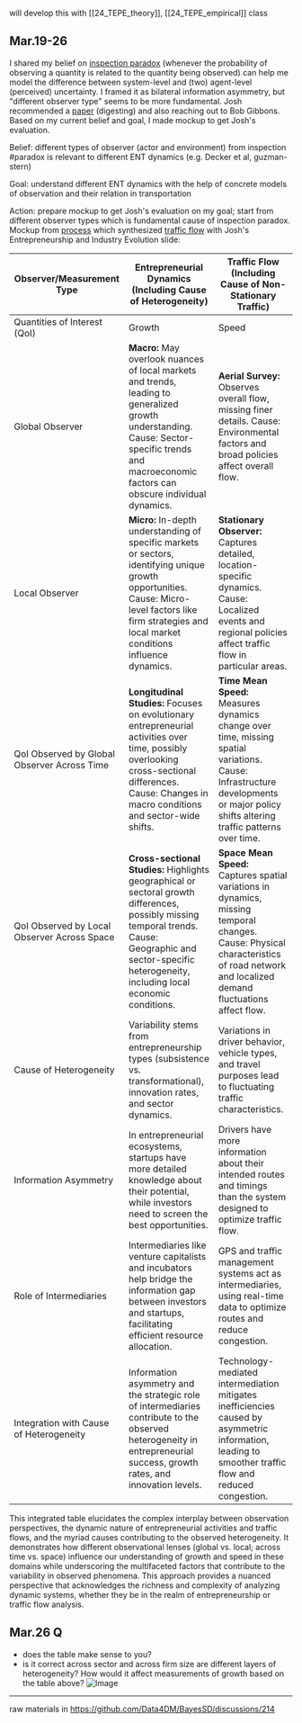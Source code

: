 
will develop this with [[24_TEPE_theory]], [[24_TEPE_empirical]] class
## Mar.19-26
I shared my belief on [inspection paradox](https://streaklinks.com/B5WENLDKytgWYZxRbgEdFwYm/https%3A%2F%2Ftowardsdatascience.com%2Fthe-inspection-paradox-is-everywhere-2ef1c2e9d709?email=hyunji.moonb%40gmail.com) (whenever the probability of observing a quantity is related to the quantity being observed) can help me model the difference between system-level and (two) agent-level (perceived) uncertainty. I framed it as bilateral information asymmetry, but "different observer type" seems to be more fundamental. Josh recommended a [paper](https://finance.wharton.upenn.edu/~vglode/Chains.pdf) (digesting) and also reaching out to Bob Gibbons. Based on my current belief and goal, I made mockup to get Josh's evaluation.

Belief: different types of observer (actor and environment) from inspection #paradox is relevant to different ENT dynamics (e.g. Decker et al, guzman-stern)

Goal: understand different ENT dynamics with the help of concrete models of observation and their relation in transportation

Action: prepare mockup to get Josh's evaluation on my goal; start from different observer types which is fundamental cause of inspection paradox. Mockup from [process](https://chat.openai.com/share/e3e6ebe9-4cf6-4af4-b6ad-190b2fd796e3) which synthesized [traffic flow](https://web.mit.edu/1.041/www/lectures/L5-traffic-flow-theory-2024sp.pdf) with Josh's Entrepreneurship and Industry Evolution slide:

| Observer/Measurement Type                   | Entrepreneurial Dynamics (Including Cause of Heterogeneity)                                                                                                       | Traffic Flow (Including Cause of Non-Stationary Traffic)                                                                                                                             |
|---------------------------------------------|-------------------------------------------------------------------------------------------------------------------------------------------------------------------|---------------------------------------------------------------------------------------------------------------------------------------------------------------------------------------|
| Quantities of Interest (QoI)                | Growth                                                                                                                                                            | Speed                                                                                                                                                                                 |
| Global Observer                             | **Macro:** May overlook nuances of local markets and trends, leading to generalized growth understanding. Cause: Sector-specific trends and macroeconomic factors can obscure individual dynamics. | **Aerial Survey:** Observes overall flow, missing finer details. Cause: Environmental factors and broad policies affect overall flow.                                               |
| Local Observer                              | **Micro:** In-depth understanding of specific markets or sectors, identifying unique growth opportunities. Cause: Micro-level factors like firm strategies and local market conditions influence dynamics.  | **Stationary Observer:** Captures detailed, location-specific dynamics. Cause: Localized events and regional policies affect traffic flow in particular areas.                      |
| QoI Observed by Global Observer Across Time | **Longitudinal Studies:** Focuses on evolutionary entrepreneurial activities over time, possibly overlooking cross-sectional differences. Cause: Changes in macro conditions and sector-wide shifts.             | **Time Mean Speed:** Measures dynamics change over time, missing spatial variations. Cause: Infrastructure developments or major policy shifts altering traffic patterns over time.  |
| QoI Observed by Local Observer Across Space | **Cross-sectional Studies:** Highlights geographical or sectoral growth differences, possibly missing temporal trends. Cause: Geographic and sector-specific heterogeneity, including local economic conditions. | **Space Mean Speed:** Captures spatial variations in dynamics, missing temporal changes. Cause: Physical characteristics of road network and localized demand fluctuations affect flow. |
| Cause of Heterogeneity                      | Variability stems from entrepreneurship types (subsistence vs. transformational), innovation rates, and sector dynamics.                                        | Variations in driver behavior, vehicle types, and travel purposes lead to fluctuating traffic characteristics.                                                                       |
| Information Asymmetry                       | In entrepreneurial ecosystems, startups have more detailed knowledge about their potential, while investors need to screen the best opportunities.                 | Drivers have more information about their intended routes and timings than the system designed to optimize traffic flow.                                                             |
| Role of Intermediaries                      | Intermediaries like venture capitalists and incubators help bridge the information gap between investors and startups, facilitating efficient resource allocation.  | GPS and traffic management systems act as intermediaries, using real-time data to optimize routes and reduce congestion.                                                             |
| Integration with Cause of Heterogeneity     | Information asymmetry and the strategic role of intermediaries contribute to the observed heterogeneity in entrepreneurial success, growth rates, and innovation levels.  | Technology-mediated intermediation mitigates inefficiencies caused by asymmetric information, leading to smoother traffic flow and reduced congestion.                               |

This integrated table elucidates the complex interplay between observation perspectives, the dynamic nature of entrepreneurial activities and traffic flows, and the myriad causes contributing to the observed heterogeneity. It demonstrates how different observational lenses (global vs. local; across time vs. space) influence our understanding of growth and speed in these domains while underscoring the multifaceted factors that contribute to the variability in observed phenomena. This approach provides a nuanced perspective that acknowledges the richness and complexity of analyzing dynamic systems, whether they be in the realm of entrepreneurship or traffic flow analysis.

## Mar.26 Q
- does the table make sense to you?
-   is it correct across sector and across firm size are different layers of heterogeneity? How would it affect measurements of growth based on the table above?
![Image](https://github.com/Data4DM/Bayes2Business/assets/30194633/a03c302c-16e2-4630-9d1f-acb47a764214)

---
raw materials in https://github.com/Data4DM/BayesSD/discussions/214